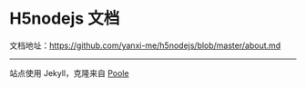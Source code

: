 # H5nodejs 文档

文档地址：https://github.com/yanxi-me/h5nodejs/blob/master/about.md

-----

站点使用 Jekyll，克隆来自 [Poole](https://github.com/poole/poole)
